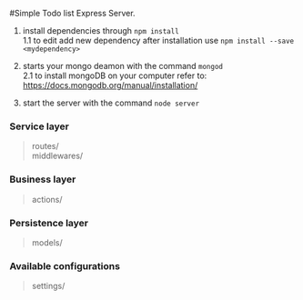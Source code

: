 #Simple Todo list Express Server.

1. install dependencies through `npm install`  
1.1 to edit add new dependency after installation use `npm install --save <mydependency>`  

2. starts your mongo deamon with the command `mongod`  
2.1 to install mongoDB on your computer refer to: https://docs.mongodb.org/manual/installation/   

3. start the server with the command `node server`

### Service layer
>routes/  
>middlewares/  

### Business layer
>actions/

### Persistence layer
>models/


### Available configurations
> settings/
